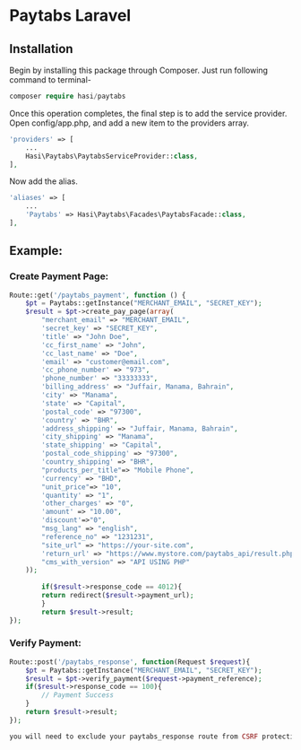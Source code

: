 # Paytabs Laravel

## Installation
Begin by installing this package through Composer. Just run following command to terminal-

```php
composer require hasi/paytabs
```

Once this operation completes, the final step is to add the service provider. Open config/app.php, and add a new item to the providers array.
```php
'providers' => [
	...
	Hasi\Paytabs\PaytabsServiceProvider::class,
],
```

Now add the alias.

```php
'aliases' => [
	...
	'Paytabs' => Hasi\Paytabs\Facades\PaytabsFacade::class,
],
```


## Example:
### Create Payment Page:
```php
Route::get('/paytabs_payment', function () {
    $pt = Paytabs::getInstance("MERCHANT_EMAIL", "SECRET_KEY");
	$result = $pt->create_pay_page(array(
		"merchant_email" => "MERCHANT_EMAIL",
		'secret_key' => "SECRET_KEY",
		'title' => "John Doe",
		'cc_first_name' => "John",
		'cc_last_name' => "Doe",
		'email' => "customer@email.com",
		'cc_phone_number' => "973",
		'phone_number' => "33333333",
		'billing_address' => "Juffair, Manama, Bahrain",
		'city' => "Manama",
		'state' => "Capital",
		'postal_code' => "97300",
		'country' => "BHR",
		'address_shipping' => "Juffair, Manama, Bahrain",
		'city_shipping' => "Manama",
		'state_shipping' => "Capital",
		'postal_code_shipping' => "97300",
		'country_shipping' => "BHR",
		"products_per_title"=> "Mobile Phone",
		'currency' => "BHD",
		"unit_price"=> "10",
		'quantity' => "1",
		'other_charges' => "0",
		'amount' => "10.00",
		'discount'=>"0",
		"msg_lang" => "english",
		"reference_no" => "1231231",
		"site_url" => "https://your-site.com",
		'return_url' => "https://www.mystore.com/paytabs_api/result.php",
		"cms_with_version" => "API USING PHP"
	));
    
    	if($result->response_code == 4012){
	    return redirect($result->payment_url);
        }
        return $result->result;
});
```
### Verify Payment:
```php
Route::post('/paytabs_response', function(Request $request){
    $pt = Paytabs::getInstance("MERCHANT_EMAIL", "SECRET_KEY");
    $result = $pt->verify_payment($request->payment_reference);
    if($result->response_code == 100){
        // Payment Success
    }
    return $result->result;
});

you will need to exclude your paytabs_response route from CSRF protection

```
